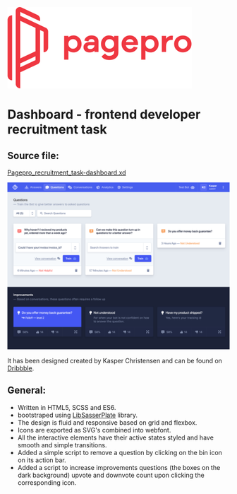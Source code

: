 [pagepro_logo]: https://raw.githubusercontent.com/Pagepro/frontend-recruitment-task-dashboard/master/logo.svg?sanitize=true "Pagepro logo"

![pagepro_logo]

# Dashboard - frontend developer recruitment task 
 
## Source file:

[Pagepro_recruitment_task-dashboard.xd](https://github.com/Pagepro/frontend-recruitment-task-dashboard/raw/master/Pagepro_recruitment_task-dashboard.xd)

![Task preview](https://github.com/Pagepro/frontend-recruitment-task-dashboard/blob/master/dashboard_preview.png?raw=true)

It has been designed created by Kasper Christensen and can be found on [Dribbble](https://dribbble.com/shots/4857631-Chatbot-UI-Kit-Freebie-xd).

## General:
- Written in HTML5, SCSS and ES6.
- bootstraped using [LibSasserPlate](https://github.com/Pagepro/libsasserplate) library.
- The design is fluid and responsive based on grid and flexbox.
- Icons are exported as SVG's combined into webfont.
- All the interactive elements have their active states styled and have smooth and simple transitions.
- Added a simple script to remove a question by clicking on the bin icon on its action bar.
- Added a script to increase improvements questions (the boxes on the dark background) upvote and downvote count upon clicking the corresponding icon.
